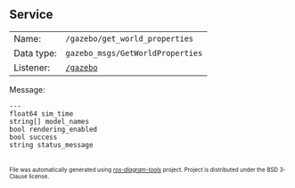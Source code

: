 <!--
File was automatically generated using 'ros-diagram-tools' project.
Project is distributed under the BSD 3-Clause license.
-->

## Service


|     |     |
| --- | --- |
| Name: | `/gazebo/get_world_properties` |
| Data type: | `gazebo_msgs/GetWorldProperties` |
| Listener: | [`/gazebo`](n__gazebo.md) |

Message:
```
---
float64 sim_time
string[] model_names
bool rendering_enabled
bool success
string status_message

```



</br>
<font size="1">
File was automatically generated using <a href="https://github.com/anetczuk/ros-diagram-tools"><i>ros-diagram-tools</i></a> project.
Project is distributed under the BSD 3-Clause license.
</font>
